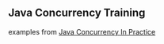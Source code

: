 ## Java Concurrency Training

examples from [Java Concurrency In Practice](https://github.com/EdwardLee03/Java_Concurrency_In_Practice)
